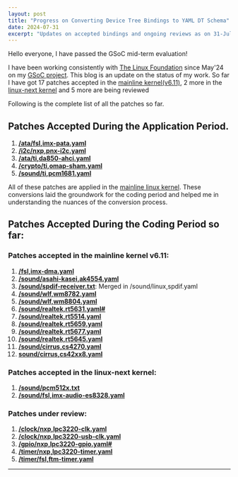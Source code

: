 ```yaml
---
layout: post
title: "Progress on Converting Device Tree Bindings to YAML DT Schema"
date: 2024-07-31
excerpt: "Updates on accepted bindings and ongoing reviews as on 31-Jul-2024"
---
```


Hello everyone,
I have passed the GSoC mid-term evaluation! 

I have been working consistently with [The Linux Foundation](https://www.linuxfoundation.org/) since May'24 on my [GSoC project](https://summerofcode.withgoogle.com/programs/2024/projects/n6hlc8cT). This blog is an update on the status of my work. So far I have got 17 patches accepted in the [mainline kernel(v6.11)](https://git.kernel.org/pub/scm/linux/kernel/git/torvalds/linux.git/log/?h=v6.11-rc1&qt=grep&q=Animesh+Agarwal), 2 more in the [linux-next kernel](https://git.kernel.org/pub/scm/linux/kernel/git/next/linux-next.git/log/?h=next-20240730&qt=grep&q=Animesh+Agarwal) and 5 more are being reviewed

Following is the complete list of all the patches so far.

## Patches Accepted During the Application Period.

1. [**/ata/fsl,imx-pata.yaml**](https://lore.kernel.org/linux-devicetree/20240320090733.96828-1-animeshagarwal28@gmail.com/)
2. [**/i2c/nxp,pnx-i2c.yaml**](https://lore.kernel.org/linux-devicetree/20240320084623.82248-1-animeshagarwal28@gmail.com/)
3. [**/ata/ti,da850-ahci.yaml**](https://lore.kernel.org/linux-devicetree/20240327064354.17384-1-animeshagarwal28@gmail.com/)
4. [**/crypto/ti,omap-sham.yaml**](https://lore.kernel.org/linux-devicetree/20240327054911.43093-1-animeshagarwal28@gmail.com/)
5. [**/sound/ti,pcm1681.yaml**](https://lore.kernel.org/linux-devicetree/20240406141454.45529-1-animeshagarwal28@gmail.com/)

All of these patches are applied in the [mainline linux kernel](https://git.kernel.org/pub/scm/linux/kernel/git/torvalds/linux.git/log/?h=v6.10-rc1&qt=grep&q=Animesh+Agarwal). These conversions laid the groundwork for the coding period and helped me in understanding the nuances of the conversion process.

## Patches Accepted During the Coding Period so far:

### Patches accepted in the mainline kernel v6.11:
1. [**/fsl,imx-dma.yaml**](https://lore.kernel.org/linux-devicetree/20240605003356.46458-1-animeshagarwal28@gmail.com/)
2. [**/sound/asahi-kasei,ak4554.yaml**](https://lore.kernel.org/linux-devicetree/20240607055725.38057-1-animeshagarwal28@gmail.com/)
3. [**/sound/spdif-receiver.txt**](https://lore.kernel.org/linux-devicetree/20240611123858.58881-1-animeshagarwal28@gmail.com/): Merged in /sound/linux,spdif.yaml
4. [**/sound/wlf,wm8782.yaml**](https://lore.kernel.org/linux-devicetree/20240612121503.38769-1-animeshagarwal28@gmail.com/)
5. [**/sound/wlf,wm8804.yaml**](https://lore.kernel.org/linux-devicetree/20240611122258.47406-1-animeshagarwal28@gmail.com/)
6. [**/sound/realtek,rt5631.yaml#**](https://lore.kernel.org/linux-devicetree/20240616074936.151267-1-animeshagarwal28@gmail.com/)
7. [**/sound/realtek,rt5514.yaml**](https://lore.kernel.org/linux-devicetree/20240616095223.260786-1-animeshagarwal28@gmail.com/)
8. [**/sound/realtek,rt5659.yaml**](https://lore.kernel.org/linux-devicetree/20240624132949.124228-1-animeshagarwal28@gmail.com/)
9. [**/sound/realtek,rt5677.yaml**](https://lore.kernel.org/linux-devicetree/20240627105030.14360-1-animeshagarwal28@gmail.com/)
10. [**/sound/realtek,rt5645.yaml**](https://lore.kernel.org/linux-devicetree/20240702120106.17100-1-animeshagarwal28@gmail.com/)
11. [**/sound/cirrus,cs4270.yaml**](https://lore.kernel.org/linux-devicetree/20240709184231.125207-1-animeshagarwal28@gmail.com/)
12. [**sound/cirrus,cs42xx8.yaml**](https://lore.kernel.org/linux-devicetree/20240710072756.99765-1-animeshagarwal28@gmail.com/)

### Patches accepted in the linux-next kernel:
1. [**/sound/pcm512x.txt**](https://lore.kernel.org/all/20240717134729.51661-1-animeshagarwal28@gmail.com/)
2. [**/sound/fsl,imx-audio-es8328.yaml**](https://lore.kernel.org/all/20240722063657.23018-1-animeshagarwal28@gmail.com/)

### Patches under review:
1. [**/clock/nxp,lpc3220-clk.yaml**](https://lore.kernel.org/linux-devicetree/20240731065137.156935-1-animeshagarwal28@gmail.com/)
2. [**/clock/nxp,lpc3220-usb-clk.yaml**](https://lore.kernel.org/linux-devicetree/20240730141338.46234-1-animeshagarwal28@gmail.com/)
3. [**/gpio/nxp,lpc3220-gpio.yaml#**](https://lore.kernel.org/linux-devicetree/20240731054442.109732-1-animeshagarwal28@gmail.com/)
4. [**/timer/nxp,lpc3220-timer.yaml**](https://lore.kernel.org/linux-devicetree/20240731074544.208411-1-animeshagarwal28@gmail.com/)
5. [**/timer/fsl,ftm-timer.yaml**](https://lore.kernel.org/linux-devicetree/20240730171336.99090-1-animeshagarwal28@gmail.com/)

---
